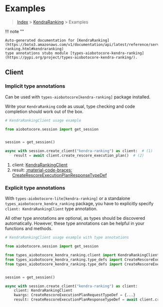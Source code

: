 # Examples

> [Index](../README.md) > [KendraRanking](./README.md) > Examples

!!! note ""

    Auto-generated documentation for [KendraRanking](https://boto3.amazonaws.com/v1/documentation/api/latest/reference/services/kendra-ranking.html#kendraranking)
    type annotations stubs module [types-aiobotocore-kendra-ranking](https://pypi.org/project/types-aiobotocore-kendra-ranking/).

## Client

### Implicit type annotations

Can be used with `types-aiobotocore[kendra-ranking]` package installed.

Write your `KendraRanking` code as usual,
type checking and code completion should work out of the box.



```python
# KendraRankingClient usage example

from aiobotocore.session import get_session


session = get_session()

async with session.create_client("kendra-ranking") as client:  # (1)
    result = await client.create_rescore_execution_plan()  # (2)
```

1. client: [KendraRankingClient](./client.md)
2. result: [:material-code-braces: CreateRescoreExecutionPlanResponseTypeDef](./type_defs.md#createrescoreexecutionplanresponsetypedef) 






### Explicit type annotations

With `types-aiobotocore-lite[kendra-ranking]`
or a standalone `types_aiobotocore_kendra_ranking` package, you have to explicitly specify
`client: KendraRankingClient` type annotation.

All other type annotations are optional, as types should be discovered automatically.
However, these type annotations can be helpful in your functions and methods.


```python
# KendraRankingClient usage example with type annotations

from aiobotocore.session import get_session

from types_aiobotocore_kendra_ranking.client import KendraRankingClient
from types_aiobotocore_kendra_ranking.type_defs import CreateRescoreExecutionPlanResponseTypeDef
from types_aiobotocore_kendra_ranking.type_defs import CreateRescoreExecutionPlanRequestTypeDef


session = get_session()

async with session.create_client("kendra-ranking") as client:
    client: KendraRankingClient
    kwargs: CreateRescoreExecutionPlanRequestTypeDef = {...}
    result: CreateRescoreExecutionPlanResponseTypeDef = await client.create_rescore_execution_plan(**kwargs)
```




